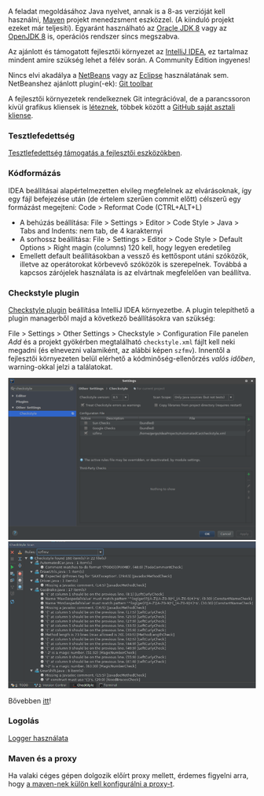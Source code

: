 A feladat megoldásához Java nyelvet, annak is a 8-as verzióját kell használni, [Maven](https://maven.apache.org/guides/getting-started/index.html) projekt menedzsment eszközzel. (A kiinduló projekt ezeket már teljesíti). Egyaránt használható az [Oracle JDK 8](http://www.oracle.com/technetwork/java/javase/downloads/jdk8-downloads-2133151.html) vagy az [OpenJDK 8](http://openjdk.java.net/projects/jdk8/) is, operációs rendszer sincs megszabva.

Az ajánlott és támogatott fejlesztői környezet az [IntelliJ IDEA](https://www.jetbrains.com/idea/#chooseYourEdition), ez tartalmaz mindent amire szükség lehet a félév során. A Community Edition ingyenes! 

Nincs elvi akadálya a [NetBeans](https://netbeans.org/) vagy az [Eclipse](https://eclipse.org/downloads/) használatának sem.
NetBeanshez ajánlott plugin(-ek): [Git toolbar](http://plugins.netbeans.org/plugin/51604/git-toolbar)

A fejlesztői környezetek rendelkeznek Git integrációval, de a parancssoron kívül grafikus kliensek is [léteznek](https://git-scm.com/downloads/guis), többek között a [GitHub saját asztali kliense](https://desktop.github.com/).

### Tesztlefedettség

[Tesztlefedettség támogatás a fejlesztői eszközökben](https://github.com/SzFMV2018-Osz/documentation/Tesztlefedetts%C3%A9g).

### Kódformázás

IDEA beállításai alapértelmezetten elvileg megfelelnek az elvárásoknak, így egy fájl befejezése után (de értelem szerűen commit előtt) célszerű egy formázást megejteni: Code > Reformat Code (CTRL+ALT+L)

* A behúzás beállítása: File > Settings > Editor > Code Style > Java > Tabs and Indents: nem tab, de 4 karakternyi
* A sorhossz beállítása: File > Settings > Editor > Code Style > Default Options > Right magin (columns) 120 kell, hogy legyen eredetileg
* Emellett default beállításokban a vessző és kettőspont utáni szóközök, illetve az operátorokat körbevevő szóközök is szerepelnek. Továbbá a kapcsos zárójelek használata is az elvártnak megfelelően van beállítva.

### Checkstyle plugin

[Checkstyle plugin](https://plugins.jetbrains.com/plugin/1065-checkstyle-idea) beállítása IntelliJ IDEA környezetbe. A plugin telepíthető a plugin managerből majd a következő beállításokra van szükség:

File > Settings > Other Settings > Checkstyle > Configuration File panelen _Add_ és a projekt gyökérben megtalálható `checkstyle.xml` fájlt kell neki megadni (és elnevezni valamiként, az alábbi képen `szfmv`). Innentől a fejlesztői környezeten belül elérhető a kódminőség-ellenőrzés *valós időben*, warning-okkal jelzi a találatokat.

![](https://raw.githubusercontent.com/SzFMV2018-Osz/documentation/master/idea_checkstyle_plugin_settings.png)
![](https://raw.githubusercontent.com/SzFMV2018-Osz/documentation/master/idea_checkstyle_findings.png)

Bővebben [itt](https://github.com/SzFMV2018-Osz/documentation/K%C3%B3dform%C3%A1z%C3%A1s)!

### Logolás

[Logger használata](https://github.com/SzFMV2018-Osz/documentation/Logol%C3%A1s)

### Maven és a proxy

Ha valaki céges gépen dolgozik előírt proxy mellett, érdemes figyelni arra, hogy [a maven-nek külön kell konfigurálni a proxy-t](https://maven.apache.org/guides/mini/guide-proxies.html).